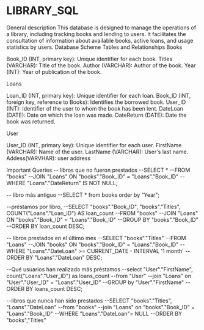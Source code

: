 # LIBRARY_SQL
General description
This database is designed to manage the operations of a library, including tracking books and lending to users. It facilitates the consultation of information about available books, active loans, and usage statistics by users.
Database Scheme
Tables and Relationships
Books

Book_ID (INT, primary key): Unique identifier for each book.
Titles (VARCHAR): Title of the book.
Author (VARCHAR): Author of the book.
Year (INT): Year of publication of the book.

Loans

Loan_ID (INT, primary key): Unique identifier for each loan.
Book_ID (INT, foreign key, reference to Books): Identifies the borrowed book.
User_ID (INT): Identifier of the user to whom the book has been lent.
DateLoan (DATE): Date on which the loan was made.
DateReturn (DATE): Date the book was returned.

User

User_ID (INT, primary key): Unique identifier for each user.
FirstName (VARCHAR): Name of the user.
LastName (VARCHAR): User's last name.
Addess(VARVHAR): user address

Important Queries
-- libros que no fueron prestados
--SELECT *
--FROM "books"
--JOIN "Loans" ON "books"."Book_ID" = "Loans"."Book_ID"
--WHERE "Loans"."DateReturn" IS NOT NULL;


-- libro más antiguo
--SELECT * from books order by "Year";

--préstamos por libro,
--SELECT "books"."Book_ID", "books"."Titles", COUNT("Loans"."Loan_ID") AS loan_count
--FROM "books"
--JOIN "Loans" ON "books"."Book_ID" = "Loans"."Book_ID"
--GROUP BY "books"."Book_ID"
--ORDER BY loan_count DESC;

-- libros  prestados en el último mes
--SELECT "books"."Titles"
--FROM "Loans"
--JOIN "books" ON "books"."Book_ID" = "Loans"."Book_ID"
--WHERE "Loans"."DateLoan" >= CURRENT_DATE - INTERVAL '1 month'
--ORDER BY "Loans"."DateLoan" DESC;


--Qué usuarios han realizado más préstamos
--select "User"."FirstName", count("Loans"."User_ID") as loans_count
--from "User"
--join "Loans" on "User"."User_ID" = "Loans"."User_ID"
--GROUP  by "User"."FirstName"
--ORDER BY loans_count DESC;

--libros que nunca han sido prestados
--SELECT "books"."Titles", "Loans"."DateLoan"
--from "books"
--join "Loans" on "books"."Book_ID" = "Loans"."Book_ID"
--WHERE "Loans"."DateLoan"= NULL
--ORDER BY "books","Titles"
